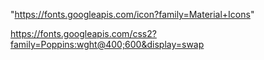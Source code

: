 "https://fonts.googleapis.com/icon?family=Material+Icons"

https://fonts.googleapis.com/css2?family=Poppins:wght@400;600&display=swap